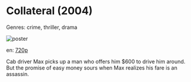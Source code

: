 # Collateral (2004)

Genres: crime, thriller, drama

![poster](http://image.tmdb.org/t/p/w500/mttymFexawuVYOlka8R3SVUeBn4.jpg)

en:
  [720p](magnet:?xt=urn:btih:1626EC90D234C515106D833DB0F1660E43CDF7B5&tr=udp://glotorrents.pw:6969/announce&tr=udp://tracker.opentrackr.org:1337/announce&tr=udp://torrent.gresille.org:80/announce&tr=udp://tracker.openbittorrent.com:80&tr=udp://tracker.coppersurfer.tk:6969&tr=udp://tracker.leechers-paradise.org:6969&tr=udp://p4p.arenabg.ch:1337&tr=udp://tracker.internetwarriors.net:1337)
  


Cab driver Max picks up a man who offers him $600 to drive him around. But the promise of easy money sours when Max realizes his fare is an assassin.